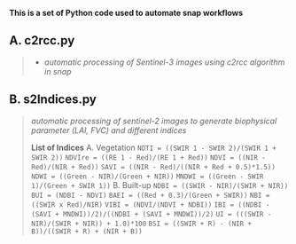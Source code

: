 **This is a set of Python code used to automate snap workflows**

A. c2rcc.py 
-
>  - *automatic processing of Sentinel-3 images using c2rcc algorithm in snap*

B. s2Indices.py 
-
> *automatic processing of sentinel-2 images to generate biophysical parameter (LAI, FVC) and different indices*
> 
> **List of Indices**
>  A. Vegetation
> `NDTI = ((SWIR 1 - SWIR 2)/(SWIR 1 + SWIR 2))`
> `NDVIre = ((RE 1 - Red)/(RE 1 + Red))`
> `NDVI = ((NIR - Red)/(NIR + Red))`
> `SAVI = ((NIR - Red)/((NIR + Red + 0.5)*1.5))`
> `NDWI = ((Green - NIR)/(Green + NIR))`
> `MNDWI = ((Green - SWIR 1)/(Green + SWIR 1))`
> B. Built-up
> `NDBI = ((SWIR - NIR)/(SWIR + NIR))`
> `BUI = (NDBI - NDVI)`
> `BAEI = ((Red + 0.3)/(Green + SWIR))`
> `NBI = ((SWIR x Red)/NIR)` 
> `VIBI = (NDVI/(NDVI + NDBI))`
> `IBI = ((NDBI - (SAVI + MNDWI))/2)/((NDBI + (SAVI + MNDWI))/2)`
> `UI = (((SWIR - NIR)/(SWIR + NIR)) + 1.0)*100`
> `BSI = ((SWIR + R) - (NIR + B))/((SWIR + R) + (NIR + B))`

	
